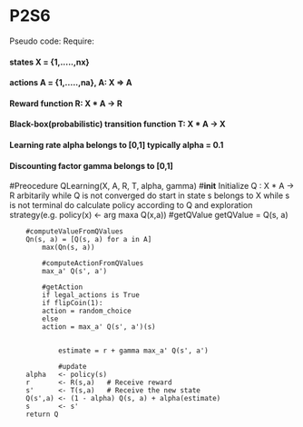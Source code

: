 # P2S6

Pseudo code:
Require:

#### states X = {1,.....,nx}
#### actions A = {1,.....,na}, A: X => A
#### Reward function R: X * A -> R
#### Black-box(probabilistic) transition function T: X * A -> X
#### Learning rate alpha belongs to [0,1] typically alpha = 0.1
#### Discounting factor gamma belongs to [0,1]


#Preocedure QLearning(X, A, R, T, alpha, gamma)
	#__init__
	Initialize Q : X * A -> R arbitarily
	while Q is not converged do
		start in state s belongs to X
		while s is not terminal do
		calculate policy according to Q and exploration strategy(e.g. policy(x) <- arg maxa Q(x,a))
		#getQValue
		getQValue = Q(s, a)
			
		#computeValueFromQValues
		Qn(s, a) = [Q(s, a) for a in A]
        	max(Qn(s, a))
        	
        	#computeActionFromQValues
        	max_a' Q(s', a')
        	
        	#getAction
        	if legal_actions is True
		    if flipCoin(1):
			action = random_choice
		    else
			action = max_a' Q(s', a')(s)

        	
             	estimate = r + gamma max_a' Q(s', a')
        
            	#update
		alpha   <- policy(s)
		r       <- R(s,a)   # Receive reward			
		s'      <- T(s,a)   # Receive the new state
		Q(s',a) <- (1 - alpha) Q(s, a) + alpha(estimate)
		s       <- s'
		return Q
